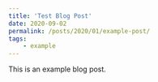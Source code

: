 ```yaml
---
title: 'Test Blog Post'
date: 2020-09-02
permalink: /posts/2020/01/example-post/
tags:
    - example
---
```


This is an example blog post.
